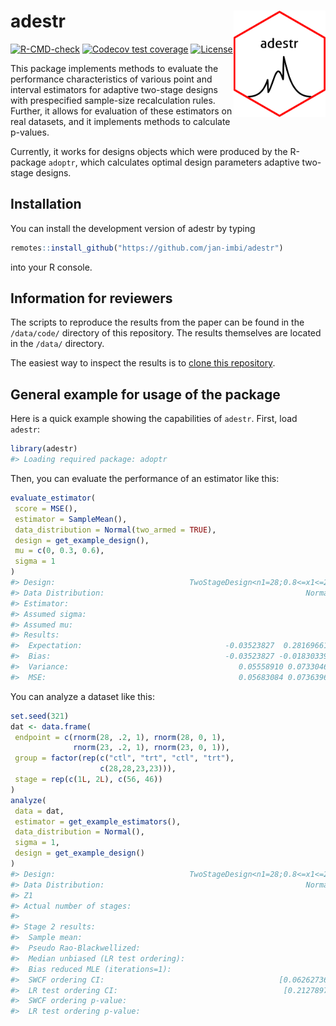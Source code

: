 
<!-- README.md is generated from README.Rmd. Please edit that file -->

# adestr <a href='https://github.com/jan-imbi/adestr'><img src='man/figures/sticker.png' align="right" height="170" /></a>

<!-- badges: start -->

[![R-CMD-check](https://github.com/jan-imbi/adestr/actions/workflows/R-CMD-check.yaml/badge.svg)](https://github.com/jan-imbi/adestr/actions/workflows/R-CMD-check.yaml)
[![Codecov test
coverage](https://codecov.io/gh/jan-imbi/adestr/branch/master/graph/badge.svg?token=ORYWTYOZPT)](https://app.codecov.io/gh/jan-imbi/adestr?branch=master)
[![License](https://img.shields.io/badge/license-MIT-blue)](https://github.com/jan-imbi/adestr/blob/master/LICENSE.md)
<!-- badges: end -->

This package implements methods to evaluate the performance
characteristics of various point and interval estimators for adaptive
two-stage designs with prespecified sample-size recalculation rules.
Further, it allows for evaluation of these estimators on real datasets,
and it implements methods to calculate p-values.

Currently, it works for designs objects which were produced by the
R-package `adoptr`, which calculates optimal design parameters adaptive
two-stage designs.

## Installation

You can install the development version of adestr by typing

``` r
remotes::install_github("https://github.com/jan-imbi/adestr")
```

into your R console.

## Information for reviewers

The scripts to reproduce the results from the paper can be found in the
`/data/code/` directory of this repository. The results themselves are
located in the `/data/` directory.

The easiest way to inspect the results is to [clone this
repository](https://docs.github.com/en/repositories/creating-and-managing-repositories/cloning-a-repository).

## General example for usage of the package

Here is a quick example showing the capabilities of `adestr`. First,
load `adestr`:

``` r
library(adestr)
#> Loading required package: adoptr
```

Then, you can evaluate the performance of an estimator like this:

``` r
evaluate_estimator(
 score = MSE(),
 estimator = SampleMean(),
 data_distribution = Normal(two_armed = TRUE),
 design = get_example_design(),
 mu = c(0, 0.3, 0.6),
 sigma = 1
)
#> Design:                              TwoStageDesign<n1=28;0.8<=x1<=2.3;n2=10-40>
#> Data Distribution:                                             Normal<two-armed>
#> Estimator:                                                           Sample mean
#> Assumed sigma:                                                                 1
#> Assumed mu:                                                          0.0 0.3 0.6
#> Results:
#>  Expectation:                                -0.03523827  0.28169661  0.63556747
#>  Bias:                                       -0.03523827 -0.01830339  0.03556747
#>  Variance:                                      0.05558910 0.07330464 0.06591361
#>  MSE:                                           0.05683084 0.07363966 0.06717865
```

You can analyze a dataset like this:

``` r
set.seed(321)
dat <- data.frame(
 endpoint = c(rnorm(28, .2, 1), rnorm(28, 0, 1),
              rnorm(23, .2, 1), rnorm(23, 0, 1)),
 group = factor(rep(c("ctl", "trt", "ctl", "trt"),
                    c(28,28,23,23))),
 stage = rep(c(1L, 2L), c(56, 46))
)
analyze(
 data = dat,
 estimator = get_example_estimators(),
 data_distribution = Normal(),
 sigma = 1,
 design = get_example_design()
)
#> Design:                              TwoStageDesign<n1=28;0.8<=x1<=2.3;n2=10-40>
#> Data Distribution:                                             Normal<two-armed>
#> Z1                                                                          1.75
#> Actual number of stages:                                                       2
#> 
#> Stage 2 results:
#>  Sample mean:                                                          0.5044685
#>  Pseudo Rao-Blackwellized:                                             0.3559511
#>  Median unbiased (LR test ordering):                                   0.4806717
#>  Bias reduced MLE (iterations=1):                                      0.4994132
#>  SWCF ordering CI:                                       [0.06262736, 0.7232758]
#>  LR test ordering CI:                                     [0.2127897, 0.7949281]
#>  SWCF ordering p-value:                                                 0.010977
#>  LR test ordering p-value:                                          0.0001877094
```
